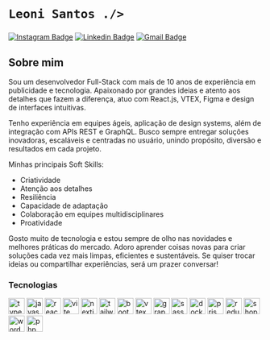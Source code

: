 # `Leoni Santos ./>`

###

[![Instagram Badge](https://img.shields.io/badge/%40leotubaraomusic-1818e8?style=for-the-badge&logo=instagram&logoColor=white&labelColor=202027&link=https%3A%2F%2Fwww.instagram.com%2Fleotubaraomusic)](https://www.instagram.com/leotubaraomusic)
[![Linkedin Badge](https://img.shields.io/badge/Le%C3%B4nidas_Santos-1818e8?style=for-the-badge&label=IN&labelColor=202027&link=https%3A%2F%2Fwww.linkedin.com%2Fin%2Fltco%2F)](https://www.linkedin.com/in/ltco/)
[![Gmail Badge](https://img.shields.io/badge/oi%40ltco.com.br-1818e8?style=for-the-badge&logo=gmail&logoColor=white&labelColor=202027&link=mailto%3Aoi%40ltco.com.br)](mailto:oi@ltco.com.br)

## Sobre mim

Sou um desenvolvedor Full-Stack com mais de 10 anos de experiência em publicidade e tecnologia. Apaixonado por grandes ideias e atento aos detalhes que fazem a diferença, atuo com React.js, VTEX, Figma e design de interfaces intuitivas.

Tenho experiência em equipes ágeis, aplicação de design systems, além de integração com APIs REST e GraphQL. Busco sempre entregar soluções inovadoras, escaláveis e centradas no usuário, unindo propósito, diversão e resultados em cada projeto.

Minhas principais Soft Skills:

- Criatividade
- Atenção aos detalhes
- Resiliência
- Capacidade de adaptação
- Colaboração em equipes multidisciplinares
- Proatividade

Gosto muito de tecnologia e estou sempre de olho nas novidades e melhores práticas do mercado. Adoro aprender coisas novas para criar soluções cada vez mais limpas, eficientes e sustentáveis. Se quiser trocar ideias ou compartilhar experiências, será um prazer conversar!

### Tecnologias

<div align="left">
  <img src="https://cdn.simpleicons.org/typescript/6a7282" height="32" alt="typescript logo" />
  <img src="https://cdn.simpleicons.org/javascript/6a7282" height="32" alt="javascript logo" />
  <img src="https://cdn.simpleicons.org/react/6a7282" height="32" alt="react logo" />
  <img src="https://cdn.simpleicons.org/vite/6a7282" height="32" alt="vite logo" />
  <img src="https://cdn.simpleicons.org/nextdotjs/6a7282" height="32" alt="nextjs logo" />
  <img src="https://cdn.simpleicons.org/tailwindcss/6a7282" height="32" alt="tailwindcss logo" />
  <img src="https://cdn.simpleicons.org/bootstrap/6a7282" height="32" alt="bootstrap logo" />
  <img src="https://cdn.simpleicons.org/vtex/6a7282" height="32" alt="vtex logo" />
  <img src="https://cdn.simpleicons.org/graphql/6a7282" height="32" alt="graphql logo" />
  <img src="https://cdn.simpleicons.org/sass/6a7282" height="32" alt="sass logo" />
  <img src="https://cdn.simpleicons.org/docker/6a7282" height="32" alt="docker logo" />
  <img src="https://cdn.simpleicons.org/prisma/6a7282" height="32" alt="prisma logo" />
  <img src="https://cdn.simpleicons.org/redux/6a7282" height="32" alt="redux logo" />
  <img src="https://cdn.simpleicons.org/shopify/6a7282" height="32" alt="shopify logo" />
  <img src="https://cdn.simpleicons.org/wordpress/6a7282" height="32" alt="wordpress logo" />
  <img src="https://cdn.simpleicons.org/php/6a7282" height="32" alt="php logo" />
</div>
